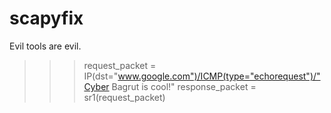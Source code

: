 # scapyfix
Evil tools are evil.

>>> request_packet = IP(dst="www.google.com")/ICMP(type="echorequest")/"Cyber Bagrut is cool!"
>>> response_packet = sr1(request_packet)
